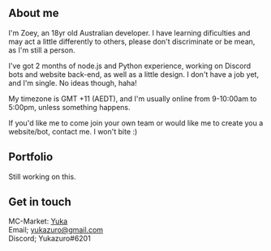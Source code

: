 ## About me
I'm Zoey, an 18yr old Australian developer. I have learning dificulties and may act a little differently to others, please don't discriminate or be mean, as I'm still a person.  

I've got 2 months of node.js and Python experience, working on Discord bots and website back-end, as well as a little design. I don't have a job yet, and I'm single. No ideas though, haha!  

My timezone is GMT +11 (AEDT), and I'm usually online from 9-10:00am to 5:00pm, unless something happens.  

If you'd like me to come join your own team or would like me to create you a website/bot, contact me. I won't bite :)

## Portfolio
Still working on this.

## Get in touch
MC-Market: [Yuka](https://www.mc-market.org/members/155324/)  
Email; [yukazuro@gmail.com](mailto:yukazuro@gmail.com)  
Discord; Yukazuro#6201  
